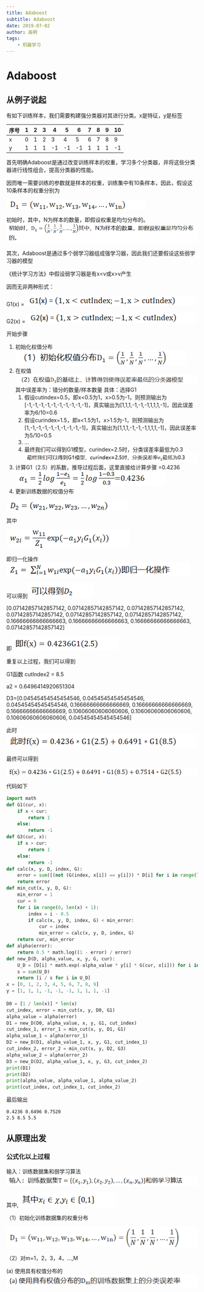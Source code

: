 ```yaml
---
title: Adaboost
subtitle: Adaboost
date: 2019-07-02
author: 高明
tags:
	- 机器学习
---
```




# Adaboost

## 从例子说起

有如下训练样本，我们需要构建强分类器对其进行分类。x是特征，y是标签

| 序号 | 1    | 2    | 3    | 4    | 5    | 6    | 7    | 8    | 9    | 10   |
| ---- | ---- | ---- | ---- | ---- | ---- | ---- | ---- | ---- | ---- | ---- |
| x    | 0    | 1    | 2    | 3    | 4    | 5    | 6    | 7    | 8    | 9    |
| y    | 1    | 1    | 1    | -1   | -1   | -1   | 1    | 1    | 1    | -1   |

首先明确Adaboost是通过改变训练样本的权重，学习多个分类器，并将这些分类器进行线性组合，提高分类器的性能。

因而唯一需要训练的参数就是样本的权重，训练集中有10条样本，因此，假设这10条样本的权重分别为

![img](Adaboost/clip_image001.png)

初始时，其中，N为样本的数量，即假设权重是均匀分布的。![img](Adaboost/clip_image002.png)

 

其次，Adaboost是通过多个弱学习器组成强学习器，因此我们还要假设这些弱学习器的模型

《统计学习方法》中假设弱学习器是有x<v或x>v产生

因而无非两种形式：

G1(x) = ![img](Adaboost/clip_image003.png)

G2(x) = ![img](Adaboost/clip_image004.png)

 

开始步骤

1. 初始化权值分布![img](Adaboost/clip_image005.png)
2. 在权值![img](Adaboost/clip_image006.png)
   其中误差率为：错分的数量/样本数量
   具体：选择G1
   1. 假设cutindex=0.5，即x<0.5为1，x>0.5为-1，则预测输出为[-1,-1,-1,-1,-1,-1,-1,-1,-1,-1]，真实输出为[1,1,1,-1,-1,-1,1,1,1,-1]，因此误差率为6/10=0.6
   2. 假设curindex=1.5，即x<1.5为1，x>1.5为-1，则预测输出为[1,-1,-1,-1,-1,-1,-1,-1,-1,-1]，真实输出为[1,1,1,-1,-1,-1,1,1,1,-1]，因此误差率为5/10=0.5
   3. …
   4. 最终我们可以得到G1模型，curindex=2.5时，分类误差率最低为0.3![img](Adaboost/clip_image007.png)
3. 计算G1（2.5）的系数，推导过程后面，这里直接给计算步骤 =0.4236![img](Adaboost/clip_image008.png)
4. 更新训练数据的权值分布

![img](Adaboost/clip_image009.png)

其中

![img](Adaboost/clip_image010.png)

即归一化操作![img](Adaboost/clip_image011.png)

可以得到![img](Adaboost/clip_image012.png)

[0.07142857142857142, 0.07142857142857142, 0.07142857142857142, 0.07142857142857142, 0.07142857142857142, 0.07142857142857142, 0.16666666666666663, 0.16666666666666663, 0.16666666666666663, 0.07142857142857142]

即![img](Adaboost/clip_image013.png)

重复以上过程，我们可以得到

G1函数 cutIndex2 = 8.5

a2 = 0.6496414920651304

D3=[0.04545454545454546, 0.04545454545454546, 0.04545454545454546, 0.16666666666666669, 0.16666666666666669, 0.16666666666666669, 0.10606060606060606, 0.10606060606060606, 0.10606060606060606, 0.04545454545454546]

此时![img](Adaboost/clip_image014.png)

最终可以得到

![img](Adaboost/clip_image015.png)

代码如下

```python
import math
def G1(cur, x):
    if x < cur:
        return 1
    else:
        return -1
def G3(cur, x):
    if x > cur:
        return 1
    else:
        return -1
def calc(x, y, D, index, G):
    error = sum([(not (G(index, x[i]) == y[i])) * D[i] for i in range(len(x))])
    return error
def min_cut(x, y, D, G):
    min_error = 1
    cur = 0
    for i in range(0, len(x) + 1):
        index = i - 0.5
        if calc(x, y, D, index, G) < min_error:
            cur = index
            min_error = calc(x, y, D, index, G)
    return cur, min_error
def alpha(error):
    return 0.5 * math.log((1 - error) / error)
def new_D(D, alpha_value, x, y, G, cur):
    U_D = [D[i] * math.exp(-alpha_value * y[i] * G(cur, x[i])) for i in range(len(y))]
    s = sum(U_D)
    return [i / s for i in U_D]
x = [0, 1, 2, 3, 4, 5, 6, 7, 8, 9]
y = [1, 1, 1, -1, -1, -1, 1, 1, 1, -1]

D0 = [1 / len(x)] * len(x)
cut_index, error = min_cut(x, y, D0, G1)
alpha_value = alpha(error)
D1 = new_D(D0, alpha_value, x, y, G1, cut_index)
cut_index_1, error_1 = min_cut(x, y, D1, G1)
alpha_value_1 = alpha(error_1)
D2 = new_D(D1, alpha_value_1, x, y, G1, cut_index_1)
cut_index_2, error_2 = min_cut(x, y, D2, G3)
alpha_value_2 = alpha(error_2)
D3 = new_D(D2, alpha_value_1, x, y, G3, cut_index_2)
print(D1)
print(D2)
print(alpha_value, alpha_value_1, alpha_value_2)
print(cut_index, cut_index_1, cut_index_2)
```

最后输出

```
0.4236 0.6496 0.7520
2.5 8.5 5.5
```

## 从原理出发

### 公式化以上过程

输入：训练数据集和弱学习算法![img](Adaboost/clip_image016.png)

其中,![img](Adaboost/clip_image017.png)

 

（1）初始化训练数据集的权重分布

![img](Adaboost/clip_image018.png)

（2）对m=1，2，3，4，…,M

(a) 使用具有权值分布的![img](Adaboost/clip_image019.png)